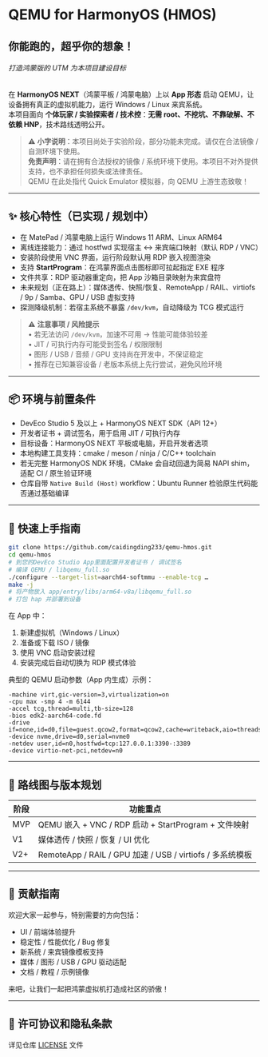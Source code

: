 # QEMU for HarmonyOS (HMOS)  
## 你能跑的，**超乎你的想象**！

###### *打造鸿蒙版的 UTM 为本项目建设目标*

在 **HarmonyOS NEXT**（鸿蒙平板 / 鸿蒙电脑）上以 **App 形态** 启动 QEMU，让设备拥有真正的虚拟机能力，运行 Windows / Linux 来宾系统。  
本项目面向 **个体玩家 / 实验探索者 / 技术控**：**无需 root、不挖坑、不靠破解、不依赖 HNP**，技术路线透明公开。  

> ⚠️ **小字说明**：本项目尚处于实验阶段，部分功能未完成。请仅在合法镜像 / 自测环境下使用。  
> **免责声明**：请在拥有合法授权的镜像 / 系统环境下使用。本项目不对外提供支持，也不承担任何损失或法律责任。  
> QEMU 在此处指代 Quick Emulator 模拟器，向 QEMU 上游生态致敬！  

---

## ✨ 核心特性（已实现 / 规划中）

- 在 MatePad / 鸿蒙电脑上运行 Windows 11 ARM、Linux ARM64  
- 离线连接能力：通过 hostfwd 实现宿主 ↔ 来宾端口映射（默认 RDP / VNC）  
- 安装阶段使用 VNC 界面，运行阶段默认用 RDP 嵌入视图渲染  
- 支持 **StartProgram**：在鸿蒙界面点击图标即可拉起指定 EXE 程序  
- 文件共享：RDP 驱动器重定向，把 App 沙箱目录映射为来宾盘符  
- 未来规划（正在路上）：媒体透传、快照/恢复、RemoteApp / RAIL、virtiofs / 9p / Samba、GPU / USB 虚拟支持  
- 探测降级机制：若宿主系统不暴露 `/dev/kvm`，自动降级为 TCG 模式运行  

> ⚠️ **注意事项 / 风险提示**  
> • 若无法访问 `/dev/kvm`，加速不可用 → 性能可能体验较差  
> • JIT / 可执行内存可能受到签名 / 权限限制  
> • 图形 / USB / 音频 / GPU 支持尚在开发中，不保证稳定  
> • 推荐在已知兼容设备 / 老版本系统上先行尝试，避免风险环境  

---

## 📦 环境与前置条件

- DevEco Studio 5 及以上 + HarmonyOS NEXT SDK（API 12+）  
- 开发者证书 + 调试签名，用于启用 JIT / 可执行内存  
- 目标设备：HarmonyOS NEXT 平板或电脑，开启开发者选项  
- 本地构建工具支持：cmake / meson / ninja / C/C++ toolchain  
- 若无完整 HarmonyOS NDK 环境，CMake 会自动回退为简易 NAPI shim，适配 CI / 原生验证环境  
- 仓库自带 `Native Build (Host)` workflow：Ubuntu Runner 检验原生代码能否通过基础编译  

---

## 🚀 快速上手指南

```bash
git clone https://github.com/caidingding233/qemu-hmos.git  
cd qemu-hmos  
# 到您的DevEco Studio App里面配置开发者证书 / 调试签名  
# 编译 QEMU / libqemu_full.so  
./configure --target-list=aarch64-softmmu --enable-tcg …  
make -j  
# 将产物放入 app/entry/libs/arm64-v8a/libqemu_full.so  
# 打包 hap 并部署到设备  
```

在 App 中：  
1. 新建虚拟机（Windows / Linux）  
2. 准备或下载 ISO / 镜像  
3. 使用 VNC 启动安装过程  
4. 安装完成后自动切换为 RDP 模式体验  

典型的 QEMU 启动参数（App 内生成）示例：  
```text
-machine virt,gic-version=3,virtualization=on
-cpu max -smp 4 -m 6144
-accel tcg,thread=multi,tb-size=128
-bios edk2-aarch64-code.fd
-drive if=none,id=d0,file=guest.qcow2,format=qcow2,cache=writeback,aio=threads,discard=unmap
-device nvme,drive=d0,serial=nvme0
-netdev user,id=n0,hostfwd=tcp:127.0.0.1:3390-:3389
-device virtio-net-pci,netdev=n0
```

---

## 📅 路线图与版本规划

| 阶段 | 功能重点 |
|------|-----------|
| MVP | QEMU 嵌入 + VNC / RDP 启动 + StartProgram + 文件映射 |
| V1 | 媒体透传 / 快照 / 恢复 / UI 优化 |
| V2+ | RemoteApp / RAIL / GPU 加速 / USB / virtiofs / 多系统模板 |

---

## 🧩 贡献指南

欢迎大家一起参与，特别需要的方向包括：  
- UI / 前端体验提升  
- 稳定性 / 性能优化 / Bug 修复  
- 新系统 / 来宾镜像模板支持  
- 媒体 / 图形 / USB / GPU 驱动适配  
- 文档 / 教程 / 示例镜像  

来吧，让我们一起把鸿蒙虚拟机打造成社区的骄傲！

---

## 📜 许可协议和隐私条款  

详见仓库 [LICENSE](LICENSE) 文件  
